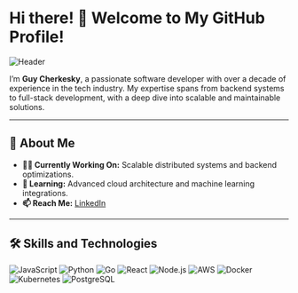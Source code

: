 # Hi there! 👋 Welcome to My GitHub Profile!

![Header](https://capsule-render.vercel.app/api?type=waving&color=gradient&height=100&section=header&text=Welcome&fontSize=40&fontAlign=50)

I’m **Guy Cherkesky**, a passionate software developer with over a decade of experience in the tech industry. My expertise spans from backend systems to full-stack development, with a deep dive into scalable and maintainable solutions.

---

## 🚀 About Me
- **👨‍💻 Currently Working On:** Scalable distributed systems and backend optimizations.
- **🌱 Learning:** Advanced cloud architecture and machine learning integrations.
- **📫 Reach Me:** [LinkedIn](https://www.linkedin.com/in/cherkesky/)

---

## 🛠️ Skills and Technologies

![JavaScript](https://img.shields.io/badge/-JavaScript-F7DF1E?logo=javascript&logoColor=000)
![Python](https://img.shields.io/badge/-Python-3776AB?logo=python&logoColor=fff)
![Go](https://img.shields.io/badge/-Go-00ADD8?logo=go&logoColor=fff)
![React](https://img.shields.io/badge/-React-61DAFB?logo=react&logoColor=000)
![Node.js](https://img.shields.io/badge/-Node.js-339933?logo=node.js&logoColor=fff)
![AWS](https://img.shields.io/badge/-AWS-232F3E?logo=amazon-aws&logoColor=fff)
![Docker](https://img.shields.io/badge/-Docker-2496ED?logo=docker&logoColor=fff)
![Kubernetes](https://img.shields.io/badge/-Kubernetes-326CE5?logo=kubernetes&logoColor=fff)
![PostgreSQL](https://img.shields.io/badge/-PostgreSQL-4169E1?logo=postgresql&logoColor=fff)
